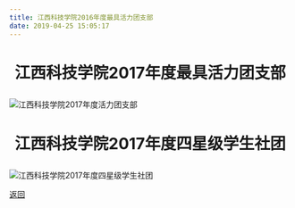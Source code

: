 ```yaml
---
title: 江西科技学院2016年度最具活力团支部
date: 2019-04-25 15:05:17
---
```


# <p align="center">江西科技学院2017年度最具活力团支部</p>
![江西科技学院2017年度活力团支部](http://bst.lansejishu.com/honor/group/2017%E5%B9%B4%E5%BA%A6%20%E6%B4%BB%E5%8A%9B%E5%9B%A2%E6%94%AF%E9%83%A8.jpg)

# <p align="center">江西科技学院2017年度四星级学生社团</p>
![江西科技学院2017年度四星级学生社团](http://bst.lansejishu.com/honor/group/2017%E5%B9%B4%E5%BA%A6%20%E5%9B%9B%E6%98%9F%E7%BA%A7%E5%AD%A6%E7%94%9F%E7%A4%BE%E5%9B%A2.jpg)

[返回](/bst/)
